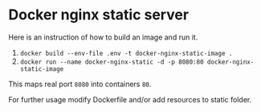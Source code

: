 # Docker nginx static server

Here is an instruction of how to build an image and run it.

1. `docker build --env-file .env -t docker-nginx-static-image .`
2. `docker run --name docker-nginx-static -d -p 8080:80 docker-nginx-static-image`

This maps real port `8080` into containers `80`.


For further usage modify Dockerfile and/or add resources to static folder.

